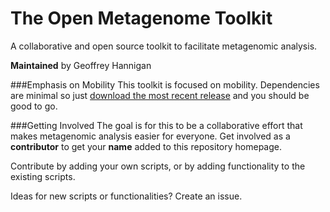 # The Open Metagenome Toolkit
A collaborative and open source toolkit to facilitate metagenomic analysis.

**Maintained** by Geoffrey Hannigan

###Emphasis on Mobility
This toolkit is focused on mobility. Dependencies are minimal so just [download the most recent release](https://github.com/Microbiology/Microbiome_sequence_analysis_toolkit/releases) and you should be good to go.

###Getting Involved
The goal is for this to be a collaborative effort that makes metagenomic analysis easier for everyone. Get involved as a **contributor** to get your **name** added to this repository homepage.

Contribute by adding your own scripts, or by adding functionality to the existing scripts.

Ideas for new scripts or functionalities? Create an issue.

